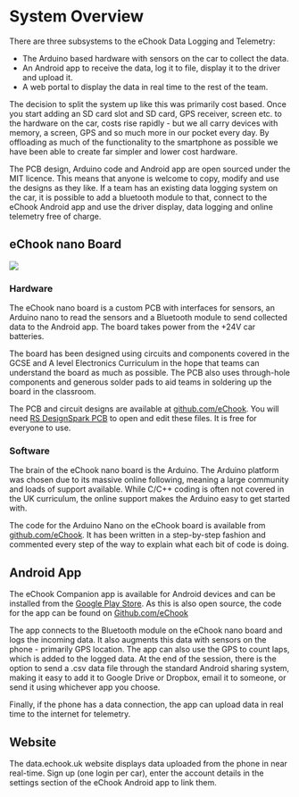 # System Overview

There are three subsystems to the eChook Data Logging and Telemetry:

* The Arduino based hardware with sensors on the car to collect the data.
* An Android app to receive the data, log it to file, display it to the driver and upload it.
* A web portal to display the data in real time to the rest of the team.

The decision to split the system up like this was primarily cost based. Once you start adding an SD card slot and SD card, GPS receiver, screen etc. to the hardware on the car, costs rise rapidly - but we all carry devices with memory, a screen, GPS and so much more in our pocket every day. By offloading as much of the functionality to the smartphone as possible we have been able to create far simpler and lower cost hardware.

The PCB design, Arduino code and Android app are open sourced under the MIT licence. This means that anyone is welcome to copy, modify and use the designs as they like. If a team has an existing data logging system on the car, it is possible to add a bluetooth module to that, connect to the eChook Android app and use the driver display, data logging and online telemetry free of charge.

## eChook nano Board

![](https://lh3.googleusercontent.com/7FLh6EmgoqFBk9Twgt-iS4O559Hd256QkYxNOR44Ojl2a\_ssA4CzK5mZhyTLCnsBX6XhAC1IYFK9AWPOva-g4\_6PjabCO38x9b5HM0y2MPjtWZUsybBmNco646XR3HOmOY3rDIQhI6QzFgvRTwfHY3f4ILqefgRU7SMkqVYkJehNtMq1w06adJ4Fm\_ed0PMgliGXGB09yiJIrBb2sxE6-WbumagtFEnnjxTCSKrMIzWJZL8lphKVgRf7XsHWYOjaXi5ZpQIwB9kZkep0LTyaQ1NtaNaHjJCTFSumcsnoew\_8HhzZO04JZwq3aIVhWcz0wHUaYQKMGRDE16yFIiWs5v\_THXujNE0GPTq8-ll6LsQ64B2xzGPPLc\_wYxpl9B6PwEG\_l0JtPFbTa-sINt7yuBCc7SxzdeY1qCXBW1rX98\_1sP64lAP3dJ\_tSZMtUvjuf5RQ2wPtZC5XO\_wUJ3Td45kccnCeSD6RYvgSWONEfL-i\_LEpvZJ1BQlovem-s5xgKk4qk\_LC7R-g7i8mdI1DReJkR2NkcVQNEhwDUaXtyb44a3slhQAaSSyc9WprRyD5OCocPjRQsE-DMtfk8NChR-wJdg8EQm8CJ7vnbfmBZnMyczb7n\_TVQXNfZ6w3VxgvdVdumHdumFNLwIsfPwVQyZl97S2Ap-HUkv\_g=w274-h205-no)

### Hardware

The eChook nano board is a custom PCB with interfaces for sensors, an Arduino nano to read the sensors and a Bluetooth module to send collected data to the Android app. The board takes power from the +24V car batteries.

The board has been designed using circuits and components covered in the GCSE and A level Electronics Curriculum in the hope that teams can understand the board as much as possible. The PCB also uses through-hole components and generous solder pads to aid teams in soldering up the board in the classroom.

The PCB and circuit designs are available at [github.com/eChook](https://github.com/echook/echook-nano-pcb). You will need [RS DesignSpark PCB](https://www.rs-online.com/designspark/pcb-software) to open and edit these files. It is free for everyone to use.

### Software

The brain of the eChook nano board is the Arduino. The Arduino platform was chosen due to its massive online following, meaning a large community and loads of support available. While C/C++ coding is often not covered in the UK curriculum, the online support makes the Arduino easy to get started with.

The code for the Arduino Nano on the eChook board is available from [github.com/eChook](https://github.com/echook/echook-arduino-nano). It has been written in a step-by-step fashion and commented every step of the way to explain what each bit of code is doing.

## Android App

The eChook Companion app is available for Android devices and can be installed from the [Google Play Store](https://play.google.com/store/apps/details?id=com.ben.drivenbluetooth). As this is also open source, the code for the app can be found on [Github.com/eChook](https://github.com/echook/echook-arduino-android)

The app connects to the Bluetooth module on the eChook nano board and logs the incoming data. It also augments this data with sensors on the phone - primarily GPS location. The app can also use the GPS to count laps, which is added to the logged data. At the end of the session, there is the option to send a .csv data file through the standard Android sharing system, making it easy to add it to Google Drive or Dropbox, email it to someone, or send it using whichever app you choose.

Finally, if the phone has a data connection, the app can upload data in real time to the internet for telemetry.

## Website

The data.echook.uk website displays data uploaded from the phone in near real-time. Sign up (one login per car), enter the account details in the settings section of the eChook Android app to link them.
